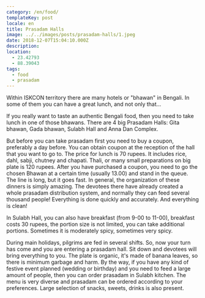 ```yaml
---
category: /en/food/
templateKey: post
locale: en
title: Prasadam Halls
image: ../../images/posts/prasadam-halls/1.jpeg
date: 2018-12-07T15:04:10.000Z
description: 
location:
  - 23.42793
  - 88.39043
tags:
  - food
  - prasadam
---
```

Within ISKCON territory there are many hotels or "bhawan" in Bengali. In some of them you can have a great lunch, and not only that...

If you really want to taste an authentic Bengali food, then you need to take lunch in one of those bhawans. There are 4 big Prasadam Halls: Gita bhawan, Gada bhawan, Sulabh Hall and Anna Dan Complex.

But before you can take prasadam first you need to buy a coupon, preferably a day before. You can obtain coupon at the reception of the hall that you want to go to. The price for lunch is 70 rupees.  It includes rice, dahl, sabji, chutney and chapati. Thali, or many small preparations on big plate is 120 rupees.  After you have purchased a coupon, you need to go the chosen Bhawan at a certain time (usually 13.00) and stand in the queue.  The line is long, but it goes fast.  In general, the organization of these dinners is simply amazing.  The devotees there have already created a whole prasadam distribution system, and normally they can feed several thousand people!  Everything is done quickly and accurately.  And everything is clean!

In Sulabh Hall, you can also have breakfast (from 9-00 to 11-00), breakfast costs 30 rupees, the portion size is not limited, you can take additional portions. Sometimes it is moderately spicy, sometimes very spicy.

During main holidays, pilgrims are fed in several shifts. So, now your turn has come and you are entering a prasadam hall. Sit down and devotees will bring everything to you. The plate is organic, it's made of banana leaves, so there is minimum garbage and harm. By the way, if you have any kind of festive event planned (wedding or birthday) and you need to feed a large amount of people, then you can order prasadam in Sulabh kitchen. The menu is very diverse and prasadam can be ordered according to your preferences.  Large selection of snacks, sweets, drinks is also present.

